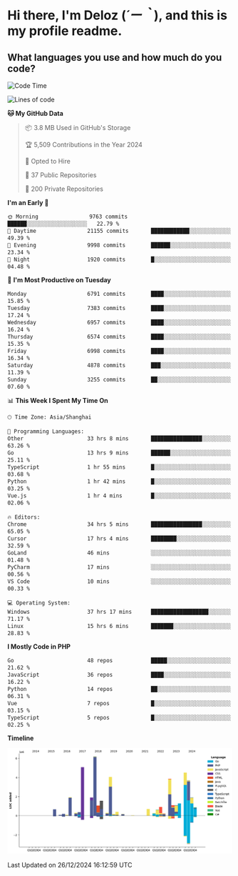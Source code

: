 # **Hi there, I'm Deloz (*´ー｀*), and this is my profile readme.**

## **What languages you use and how much do you code?**

<!--START_SECTION:waka-->
![Code Time](http://img.shields.io/badge/Code%20Time-5%2C357%20hrs%2030%20mins-blue)

![Lines of code](https://img.shields.io/badge/From%20Hello%20World%20I%27ve%20Written-45.4%20million%20lines%20of%20code-blue)

**🐱 My GitHub Data** 

> 📦 3.8 MB Used in GitHub's Storage 
 > 
> 🏆 5,509 Contributions in the Year 2024
 > 
> 💼 Opted to Hire
 > 
> 📜 37 Public Repositories 
 > 
> 🔑 200 Private Repositories 
 > 
**I'm an Early 🐤** 

```text
🌞 Morning                9763 commits        ██████░░░░░░░░░░░░░░░░░░░   22.79 % 
🌆 Daytime                21155 commits       ████████████░░░░░░░░░░░░░   49.39 % 
🌃 Evening                9998 commits        ██████░░░░░░░░░░░░░░░░░░░   23.34 % 
🌙 Night                  1920 commits        █░░░░░░░░░░░░░░░░░░░░░░░░   04.48 % 
```
📅 **I'm Most Productive on Tuesday** 

```text
Monday                   6791 commits        ████░░░░░░░░░░░░░░░░░░░░░   15.85 % 
Tuesday                  7383 commits        ████░░░░░░░░░░░░░░░░░░░░░   17.24 % 
Wednesday                6957 commits        ████░░░░░░░░░░░░░░░░░░░░░   16.24 % 
Thursday                 6574 commits        ████░░░░░░░░░░░░░░░░░░░░░   15.35 % 
Friday                   6998 commits        ████░░░░░░░░░░░░░░░░░░░░░   16.34 % 
Saturday                 4878 commits        ███░░░░░░░░░░░░░░░░░░░░░░   11.39 % 
Sunday                   3255 commits        ██░░░░░░░░░░░░░░░░░░░░░░░   07.60 % 
```


📊 **This Week I Spent My Time On** 

```text
🕑︎ Time Zone: Asia/Shanghai

💬 Programming Languages: 
Other                    33 hrs 8 mins       ████████████████░░░░░░░░░   63.26 % 
Go                       13 hrs 9 mins       ██████░░░░░░░░░░░░░░░░░░░   25.11 % 
TypeScript               1 hr 55 mins        █░░░░░░░░░░░░░░░░░░░░░░░░   03.68 % 
Python                   1 hr 42 mins        █░░░░░░░░░░░░░░░░░░░░░░░░   03.25 % 
Vue.js                   1 hr 4 mins         █░░░░░░░░░░░░░░░░░░░░░░░░   02.06 % 

🔥 Editors: 
Chrome                   34 hrs 5 mins       ████████████████░░░░░░░░░   65.05 % 
Cursor                   17 hrs 4 mins       ████████░░░░░░░░░░░░░░░░░   32.59 % 
GoLand                   46 mins             ░░░░░░░░░░░░░░░░░░░░░░░░░   01.48 % 
PyCharm                  17 mins             ░░░░░░░░░░░░░░░░░░░░░░░░░   00.56 % 
VS Code                  10 mins             ░░░░░░░░░░░░░░░░░░░░░░░░░   00.33 % 

💻 Operating System: 
Windows                  37 hrs 17 mins      ██████████████████░░░░░░░   71.17 % 
Linux                    15 hrs 6 mins       ███████░░░░░░░░░░░░░░░░░░   28.83 % 
```

**I Mostly Code in PHP** 

```text
Go                       48 repos            █████░░░░░░░░░░░░░░░░░░░░   21.62 % 
JavaScript               36 repos            ████░░░░░░░░░░░░░░░░░░░░░   16.22 % 
Python                   14 repos            ██░░░░░░░░░░░░░░░░░░░░░░░   06.31 % 
Vue                      7 repos             █░░░░░░░░░░░░░░░░░░░░░░░░   03.15 % 
TypeScript               5 repos             █░░░░░░░░░░░░░░░░░░░░░░░░   02.25 % 
```



**Timeline**

![Lines of Code chart](https://raw.githubusercontent.com/deloz/deloz/main/assets/bar_graph.png)


 Last Updated on 26/12/2024 16:12:59 UTC
<!--END_SECTION:waka-->
